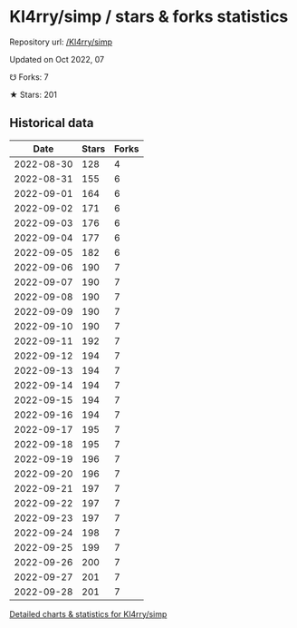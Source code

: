 # Kl4rry/simp / stars & forks statistics

Repository url: [/Kl4rry/simp](https://github.com/Kl4rry/simp)

Updated on Oct 2022, 07

☋ Forks: 7

★ Stars: 201

## Historical data
| Date | Stars | Forks |
|------|-------|-------|
| 2022-08-30 | 128 | 4 | 
| 2022-08-31 | 155 | 6 | 
| 2022-09-01 | 164 | 6 | 
| 2022-09-02 | 171 | 6 | 
| 2022-09-03 | 176 | 6 | 
| 2022-09-04 | 177 | 6 | 
| 2022-09-05 | 182 | 6 | 
| 2022-09-06 | 190 | 7 | 
| 2022-09-07 | 190 | 7 | 
| 2022-09-08 | 190 | 7 | 
| 2022-09-09 | 190 | 7 | 
| 2022-09-10 | 190 | 7 | 
| 2022-09-11 | 192 | 7 | 
| 2022-09-12 | 194 | 7 | 
| 2022-09-13 | 194 | 7 | 
| 2022-09-14 | 194 | 7 | 
| 2022-09-15 | 194 | 7 | 
| 2022-09-16 | 194 | 7 | 
| 2022-09-17 | 195 | 7 | 
| 2022-09-18 | 195 | 7 | 
| 2022-09-19 | 196 | 7 | 
| 2022-09-20 | 196 | 7 | 
| 2022-09-21 | 197 | 7 | 
| 2022-09-22 | 197 | 7 | 
| 2022-09-23 | 197 | 7 | 
| 2022-09-24 | 198 | 7 | 
| 2022-09-25 | 199 | 7 | 
| 2022-09-26 | 200 | 7 | 
| 2022-09-27 | 201 | 7 | 
| 2022-09-28 | 201 | 7 | 


[Detailed charts & statistics for Kl4rry/simp](https://reviewgithub.com/rep/Kl4rry/simp)
